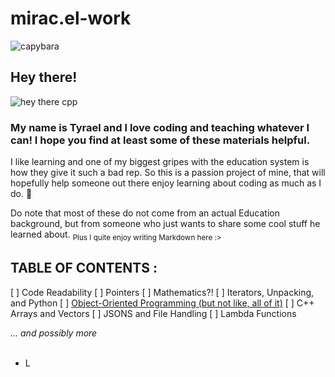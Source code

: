 # mirac.el-work
![capybara](https://user-images.githubusercontent.com/116419708/225995426-9f6284c2-d46a-4c9e-9a2f-316b103ee9b9.jpg)


## Hey there!
![hey there cpp](https://user-images.githubusercontent.com/116419708/225995365-c9e80994-9d72-4fdc-b92c-b5a6f18841ad.gif)

### My name is Tyrael and I **love** coding and teaching whatever I can! I hope you find at least some of these materials helpful.

I like learning and one of my biggest gripes with the education system is how they give it such a bad rep. So this is a passion project of mine,
that will hopefully help someone out there enjoy learning about coding as much as I do. :hugs:

Do note that most of these do not come from an actual Education background, but from someone who just wants to share some cool stuff he learned about.
<sub> Plus I quite enjoy writing Markdown here :\></sub>
<br>

## **TABLE OF CONTENTS :**

[ ] Code Readability
[ ] Pointers
[ ] Mathematics?!
[ ] Iterators, Unpacking, and Python
[ ] [Object-Oriented Programming (but not like, all of it)](OOP/README.md)
[ ] C++ Arrays and Vectors
[ ] JSONS and File Handling
[ ] Lambda Functions

*... and possibly more*
<br><br>

- L
